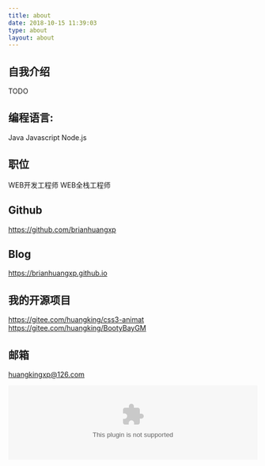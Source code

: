 ```yaml
---
title: about
date: 2018-10-15 11:39:03
type: about
layout: about
---
```


## 自我介绍

TODO

## 编程语言:

Java
Javascript
Node.js


## 职位

WEB开发工程师
WEB全栈工程师

## Github

https://github.com/brianhuangxp

## Blog

https://brianhuangxp.github.io
    
## 我的开源项目

https://gitee.com/huangking/css3-animat
https://gitee.com/huangking/BootyBayGM
              
## 邮箱

huangkingxp@126.com


<embed src="/assets/swf/xfish.swf" width="100%" height="auto"></embed>
